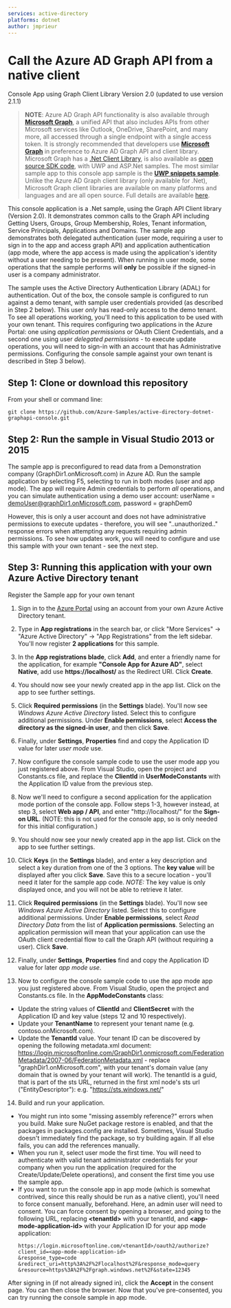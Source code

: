 ```yaml
---
services: active-directory
platforms: dotnet
author: jmprieur
---
```


# Call the Azure AD Graph API from a native client

Console App using Graph Client Library Version 2.0 (updated to use version 2.1.1)

> **NOTE**: Azure AD Graph API functionality is also available through [**Microsoft Graph**](https://graph.microsoft.com), a unified API that also includes APIs from other Microsoft services like Outlook, OneDrive, SharePoint, and many more, all accessed through a single endpoint with a single access token. It is strongly recommended that developers use [**Microsoft Graph**](https://graph.microsoft.com) in preference to Azure AD Graph API and client library. Microsoft Graph has a [.Net Client Library](https://www.nuget.org/packages/Microsoft.Graph), is also available as [open source SDK code](https://github.com/microsoftgraph/msgraph-sdk-dotnet), with UWP and ASP.Net samples. The most similar sample app to this console app sample is the [**UWP snippets sample**](https://github.com/microsoftgraph/uwp-csharp-snippets-sample). Unlike the Azure AD Graph client library (only available for .Net), Microsoft Graph client libraries are available on many platforms and languages and are all open source.  Full details are available [here](https://graph.microsoft.io/en-us/code-samples-and-sdks).


This console application is a .Net sample, using the Graph API Client library (Version 2.0). It demonstrates common calls to the Graph API including Getting Users, Groups, Group Membership, Roles, Tenant information, Service Principals, Applications and Domains. The sample app demonstrates both delegated authentication (user mode, requiring a user to sign in to the app and access graph API) and application authentication (app mode, where the app access is made using the application's identity without a user needing to be present).  When running in user mode, some operations that the sample performs will **only** be possible if the signed-in user is a company administrator.

The sample uses the Active Directory Authentication Library (ADAL) for authentication. Out of the box, the console sample is configured to run against a demo tenant, with sample user credentials provided (as described in Step 2 below).  This user *only* has read-only access to the demo tenant. To see all operations working, you'll need to this application to be used with your own tenant. This requires configuring two applications in the Azure Portal: one using *application permissions* or OAuth Client Credentials, and a second one using user *delegated permissions* - to execute update operations, you will need to sign-in with an account that has Administrative permissions. Configuring the console sample against your own tenant is described in Step 3 below).


## Step 1: Clone or download this repository
From your shell or command line:

`git clone https://github.com/Azure-Samples/active-directory-dotnet-graphapi-console.git`


## Step 2: Run the sample in Visual Studio 2013 or 2015
The sample app is preconfigured to read data from a Demonstration company (GraphDir1.onMicrosoft.com) in Azure AD. 
Run the sample application by selecting F5, selecting to run in both modes (user and app mode).  The app will require Admin credentials to perform *all* operations, and you can simulate authentication using a demo user account: userName =  demoUser@graphDir1.onMicrosoft.com, password = graphDem0 

However, this is only a user account and does not have administrative permissions to execute updates - therefore, you
will see "..unauthorized.." response errors when attempting any requests requiring admin permissions.  To see how updates
work, you will need to configure and use this sample with your own tenant - see the next step.

## Step 3: Running this application with your own Azure Active Directory tenant
Register the Sample app for your own tenant 

1. Sign in to the [Azure Portal](https://portal.azure.com) using an account from your own Azure Active Directory tenant.

2. Type in **App registrations** in the search bar, or click "More Services" -> "Azure Active Directory" -> "App Registrations" from the left sidebar.  You'll now register **2 applications** for this sample.

3. In the **App registrations blade**, click **Add**, and enter a friendly name for the application, for example **"Console App for Azure AD"**, select **Native**, add use **https://localhost/** as the Redirect URI. Click **Create**.

4. You should now see your newly created app in the app list.  Click on the app to see further settings.

5. Click **Required permissions** (in the **Settings** blade).  You'll now see *Windows Azure Active Directory* listed. Select this to configure additional permissions. Under **Enable permissions**, select **Access the directory as the signed-in user**, and then click **Save**.

6. Finally, under **Settings**, **Properties** find and copy the Application ID value for later *user mode* use.

7. Now configure the console sample code to use the user mode app you just registered above. From Visual Studio, open the project and Constants.cs file, and replace the **ClientId** in **UserModeConstants** with the Application ID value from the previous step.

8. Now we'll need to configure a second application for the application mode portion of the console app. Follow steps 1-3, however instead, at step 3, select **Web app / API**, and enter "http://localhost/" for the **Sign-on URL**. (NOTE: this is not used for the console app, so is only needed for this initial configuration.)

9. You should now see your newly created app in the app list.  Click on the app to see further settings.

10. Click **Keys** (in the **Settings** blade), and enter a key description and select a key duration from one of the 3 options.  The **key value** will be displayed after you click **Save**. Save this to a secure location - you'll need it later for the sample app code. *NOTE:* The key value is only displayed once, and you will not be able to retrieve it later.

11. Click **Required permissions** (in the **Settings** blade).  You'll now see *Windows Azure Active Directory* listed. Select this to configure additional permissions. Under **Enable permissions**, select *Read Directory Data* from the list of **Application permissions**.  Selecting an application permission will mean that your application can use the OAuth client credential flow to call the Graph API (without requiring a user). Click **Save**.

12. Finally, under **Settings**, **Properties** find and copy the Application ID value for later *app mode use*.

13. Now to configure the console sample code to use the app mode app you just registered above. From Visual Studio, open the project and Constants.cs file. In the **AppModeConstants** class: 
+ Update the string values of **ClientId** and **ClientSecret** with the Application ID and key value (steps 12 and 10 respectively).
+ Update your **TenantName** to represent your tenant name (e.g. contoso.onMicrosoft.com). 
+ Update the **TenantId** value. Your tenant ID can be discovered by opening the following metadata.xml document: https://login.microsoftonline.com/GraphDir1.onmicrosoft.com/FederationMetadata/2007-06/FederationMetadata.xml  - replace "graphDir1.onMicrosoft.com", with your tenant's domain value (any domain that is owned by your tenant will work).  The tenantId is a guid, that is part of the sts URL, returned in the first xml node's sts url ("EntityDescriptor"): e.g. "https://sts.windows.net/<tenantIdvalue>"

14. Build and run your application.  
+ You might run into some "missing assembly reference?" errors when you build. Make sure NuGet package restore is enabled, and that the packages in packages.config are installed. Sometimes, Visual Studio doesn't immediately find the package, so try building again. If all else fails, you can add the references manually.
+ When you run it, select user mode the first time. You will need to authenticate with valid tenant administrator credentials for your company when you run the application (required for the Create/Update/Delete operations), and consent the first time you use the sample app.
+ If you want to run the console app in app mode (which is somewhat contrived, since this really should be run as a native client), you'll need to force consent manually, beforehand. Here, an admin user will need to consent.  You can force consent by opening a browser, and going to the following URL, replacing **\<tenantId\>** with your tenantId, and **\<app-mode-application-id\>** with your Application ID for your app mode application:
   ```http
   https://login.microsoftonline.com/<tenantId>/oauth2/authorize?
   client_id=<app-mode-application-id>
   &response_type=code
   &redirect_uri=http%3A%2F%2Flocalhost%2F&response_mode=query
   &resource=https%3A%2F%2Fgraph.windows.net%2F&state=12345
   ```
After signing in (if not already signed in), click the **Accept** in the consent page.  You can then close the browser.  Now that you've pre-consented, you can try running the console sample in app mode.

